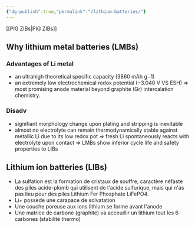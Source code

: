 ```yaml
---
{"dg-publish":true,"permalink":"/lithium-batteries/"}
---
```


[[PIG ZIBs\|PIG ZIBs]]
## Why lithium  metal batteries (LMBs)
### Advantages of Li metal 
-  an ultrahigh theoretical specific capacity (3860 mAh g−1)
- an extremely low electrochemical redox potential (−3.040 V VS ESH)
=> most promising anode material beyond graphite (Gr) intercalation chemistry. 
### Disadv
- signifiant morphology change upon plating and stripping is inevitable
- almost no electrolyte can remain thermodynamically stable against metallic Li due to its low redox pot => fresh Li spontaneously reacts with electrolyte upon contact
=> LMBs show inferior cycle life and safety properties to LIBs

## Lithium ion batteries (LIBs)
- La sulfation est la formation de cristaux de souffre, caractère néfaste des piles acide-plomb qui utilisent de l'acide sulfurique, mais qui n'as pas lieu pour des piles Lithium Fer Phosphate LiFePO4.
- Li+ possède une carapace de solvatation
- Une couche poreuse aux ions lithium se forme avant l'anode
- Une matrice de carbone (graphite) va acceuillir un lithium tout les 6 carbones (stabilité thermo)